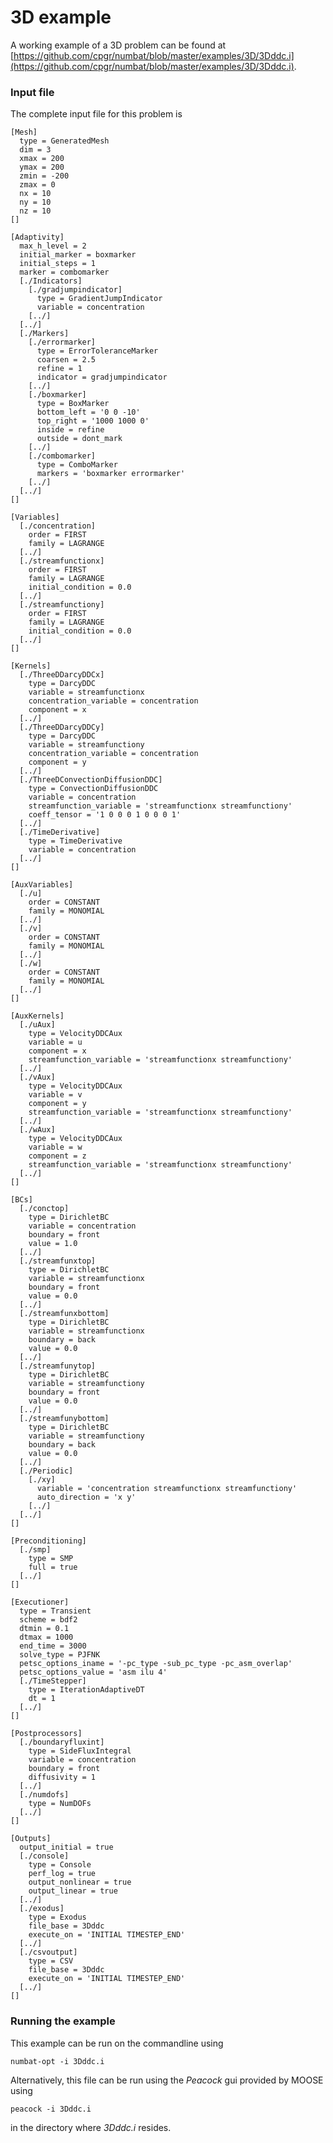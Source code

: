 # 3D example

A working example of a 3D problem can be found at [https://github.com/cpgr/numbat/blob/master/examples/3D/3Dddc.i](https://github.com/cpgr/numbat/blob/master/examples/3D/3Dddc.i).


### Input file

The complete input file for this problem is

    [Mesh]
      type = GeneratedMesh
      dim = 3
      xmax = 200
      ymax = 200
      zmin = -200
      zmax = 0
      nx = 10
      ny = 10
      nz = 10
    []

    [Adaptivity]
      max_h_level = 2
      initial_marker = boxmarker
      initial_steps = 1
      marker = combomarker
      [./Indicators]
        [./gradjumpindicator]
          type = GradientJumpIndicator
          variable = concentration
        [../]
      [../]
      [./Markers]
        [./errormarker]
          type = ErrorToleranceMarker
          coarsen = 2.5
          refine = 1
          indicator = gradjumpindicator
        [../]
        [./boxmarker]
          type = BoxMarker
          bottom_left = '0 0 -10'
          top_right = '1000 1000 0'
          inside = refine
          outside = dont_mark
        [../]
        [./combomarker]
          type = ComboMarker
          markers = 'boxmarker errormarker'
        [../]
      [../]
    []

    [Variables]
      [./concentration]
        order = FIRST
        family = LAGRANGE
      [../]
      [./streamfunctionx]
        order = FIRST
        family = LAGRANGE
        initial_condition = 0.0
      [../]
      [./streamfunctiony]
        order = FIRST
        family = LAGRANGE
        initial_condition = 0.0
      [../]
    []

    [Kernels]
      [./ThreeDDarcyDDCx]
        type = DarcyDDC
        variable = streamfunctionx
        concentration_variable = concentration
        component = x
      [../]
      [./ThreeDDarcyDDCy]
        type = DarcyDDC
        variable = streamfunctiony
        concentration_variable = concentration
        component = y
      [../]
      [./ThreeDConvectionDiffusionDDC]
        type = ConvectionDiffusionDDC
        variable = concentration
        streamfunction_variable = 'streamfunctionx streamfunctiony'
        coeff_tensor = '1 0 0 0 1 0 0 0 1'
      [../]
      [./TimeDerivative]
        type = TimeDerivative
        variable = concentration
      [../]
    []

    [AuxVariables]
      [./u]
        order = CONSTANT
        family = MONOMIAL
      [../]
      [./v]
        order = CONSTANT
        family = MONOMIAL
      [../]
      [./w]
        order = CONSTANT
        family = MONOMIAL
      [../]
    []

    [AuxKernels]
      [./uAux]
        type = VelocityDDCAux
        variable = u
        component = x
        streamfunction_variable = 'streamfunctionx streamfunctiony'
      [../]
      [./vAux]
        type = VelocityDDCAux
        variable = v
        component = y
        streamfunction_variable = 'streamfunctionx streamfunctiony'
      [../]
      [./wAux]
        type = VelocityDDCAux
        variable = w
        component = z
        streamfunction_variable = 'streamfunctionx streamfunctiony'
      [../]
    []

    [BCs]
      [./conctop]
        type = DirichletBC
        variable = concentration
        boundary = front
        value = 1.0
      [../]
      [./streamfunxtop]
        type = DirichletBC
        variable = streamfunctionx
        boundary = front
        value = 0.0
      [../]
      [./streamfunxbottom]
        type = DirichletBC
        variable = streamfunctionx
        boundary = back
        value = 0.0
      [../]
      [./streamfunytop]
        type = DirichletBC
        variable = streamfunctiony
        boundary = front
        value = 0.0
      [../]
      [./streamfunybottom]
        type = DirichletBC
        variable = streamfunctiony
        boundary = back
        value = 0.0
      [../]
      [./Periodic]
        [./xy]
          variable = 'concentration streamfunctionx streamfunctiony'
          auto_direction = 'x y'
        [../]
      [../]
    []

    [Preconditioning]
      [./smp]
        type = SMP
        full = true
      [../]
    []

    [Executioner]
      type = Transient
      scheme = bdf2
      dtmin = 0.1
      dtmax = 1000
      end_time = 3000
      solve_type = PJFNK
      petsc_options_iname = '-pc_type -sub_pc_type -pc_asm_overlap'
      petsc_options_value = 'asm ilu 4'
      [./TimeStepper]
        type = IterationAdaptiveDT
        dt = 1
      [../]
    []

    [Postprocessors]
      [./boundaryfluxint]
        type = SideFluxIntegral
        variable = concentration
        boundary = front
        diffusivity = 1
      [../]
      [./numdofs]
        type = NumDOFs
      [../]
    []

    [Outputs]
      output_initial = true
      [./console]
        type = Console
        perf_log = true
        output_nonlinear = true
        output_linear = true
      [../]
      [./exodus]
        type = Exodus
        file_base = 3Dddc
        execute_on = 'INITIAL TIMESTEP_END'
      [../]
      [./csvoutput]
        type = CSV
        file_base = 3Dddc
        execute_on = 'INITIAL TIMESTEP_END'
      [../]
    []

### Running the example

This example can be run on the commandline using

    numbat-opt -i 3Dddc.i

Alternatively, this file can be run using the *Peacock* gui provided by MOOSE using

    peacock -i 3Dddc.i

in the directory where *3Dddc.i* resides.
